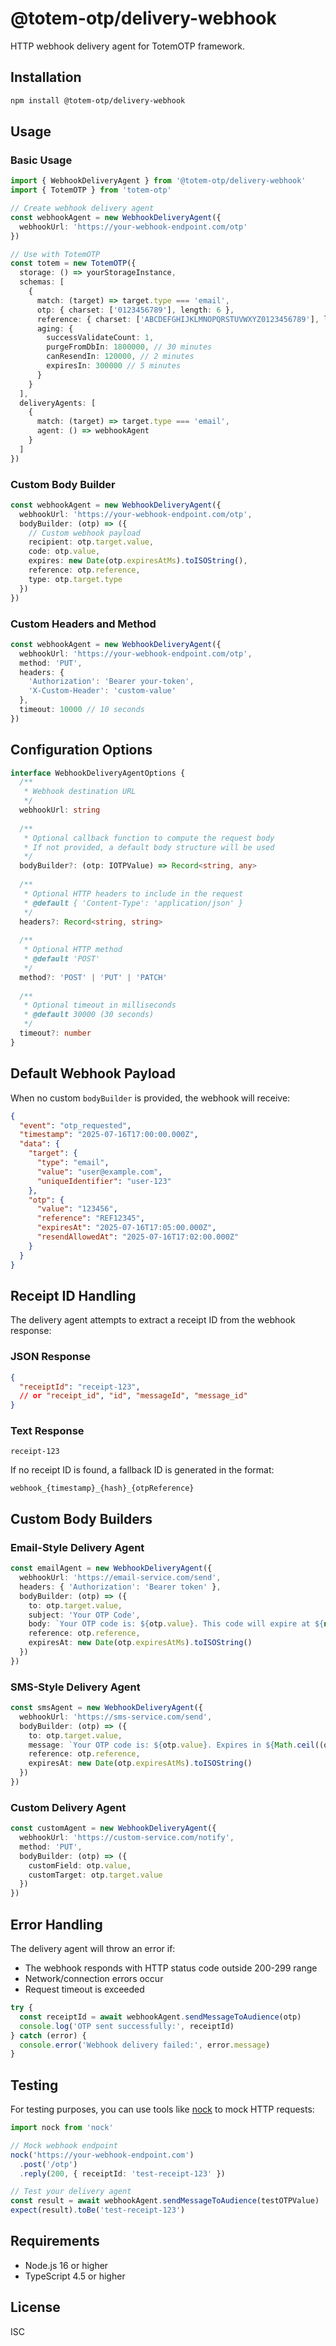 # @totem-otp/delivery-webhook

HTTP webhook delivery agent for TotemOTP framework.

## Installation

```bash
npm install @totem-otp/delivery-webhook
```

## Usage

### Basic Usage

```typescript
import { WebhookDeliveryAgent } from '@totem-otp/delivery-webhook'
import { TotemOTP } from 'totem-otp'

// Create webhook delivery agent
const webhookAgent = new WebhookDeliveryAgent({
  webhookUrl: 'https://your-webhook-endpoint.com/otp'
})

// Use with TotemOTP
const totem = new TotemOTP({
  storage: () => yourStorageInstance,
  schemas: [
    {
      match: (target) => target.type === 'email',
      otp: { charset: ['0123456789'], length: 6 },
      reference: { charset: ['ABCDEFGHIJKLMNOPQRSTUVWXYZ0123456789'], length: 8 },
      aging: {
        successValidateCount: 1,
        purgeFromDbIn: 1800000, // 30 minutes
        canResendIn: 120000, // 2 minutes
        expiresIn: 300000 // 5 minutes
      }
    }
  ],
  deliveryAgents: [
    {
      match: (target) => target.type === 'email',
      agent: () => webhookAgent
    }
  ]
})
```

### Custom Body Builder

```typescript
const webhookAgent = new WebhookDeliveryAgent({
  webhookUrl: 'https://your-webhook-endpoint.com/otp',
  bodyBuilder: (otp) => ({
    // Custom webhook payload
    recipient: otp.target.value,
    code: otp.value,
    expires: new Date(otp.expiresAtMs).toISOString(),
    reference: otp.reference,
    type: otp.target.type
  })
})
```

### Custom Headers and Method

```typescript
const webhookAgent = new WebhookDeliveryAgent({
  webhookUrl: 'https://your-webhook-endpoint.com/otp',
  method: 'PUT',
  headers: {
    'Authorization': 'Bearer your-token',
    'X-Custom-Header': 'custom-value'
  },
  timeout: 10000 // 10 seconds
})
```

## Configuration Options

```typescript
interface WebhookDeliveryAgentOptions {
  /**
   * Webhook destination URL
   */
  webhookUrl: string
  
  /**
   * Optional callback function to compute the request body
   * If not provided, a default body structure will be used
   */
  bodyBuilder?: (otp: IOTPValue) => Record<string, any>
  
  /**
   * Optional HTTP headers to include in the request
   * @default { 'Content-Type': 'application/json' }
   */
  headers?: Record<string, string>
  
  /**
   * Optional HTTP method
   * @default 'POST'
   */
  method?: 'POST' | 'PUT' | 'PATCH'
  
  /**
   * Optional timeout in milliseconds
   * @default 30000 (30 seconds)
   */
  timeout?: number
}
```

## Default Webhook Payload

When no custom `bodyBuilder` is provided, the webhook will receive:

```json
{
  "event": "otp_requested",
  "timestamp": "2025-07-16T17:00:00.000Z",
  "data": {
    "target": {
      "type": "email",
      "value": "user@example.com",
      "uniqueIdentifier": "user-123"
    },
    "otp": {
      "value": "123456",
      "reference": "REF12345",
      "expiresAt": "2025-07-16T17:05:00.000Z",
      "resendAllowedAt": "2025-07-16T17:02:00.000Z"
    }
  }
}
```

## Receipt ID Handling

The delivery agent attempts to extract a receipt ID from the webhook response:

### JSON Response
```json
{
  "receiptId": "receipt-123",
  // or "receipt_id", "id", "messageId", "message_id"
}
```

### Text Response
```
receipt-123
```

If no receipt ID is found, a fallback ID is generated in the format:
```
webhook_{timestamp}_{hash}_{otpReference}
```

## Custom Body Builders

### Email-Style Delivery Agent

```typescript
const emailAgent = new WebhookDeliveryAgent({
  webhookUrl: 'https://email-service.com/send',
  headers: { 'Authorization': 'Bearer token' },
  bodyBuilder: (otp) => ({
    to: otp.target.value,
    subject: 'Your OTP Code',
    body: `Your OTP code is: ${otp.value}. This code will expire at ${new Date(otp.expiresAtMs).toLocaleString()}.`,
    reference: otp.reference,
    expiresAt: new Date(otp.expiresAtMs).toISOString()
  })
})
```

### SMS-Style Delivery Agent

```typescript
const smsAgent = new WebhookDeliveryAgent({
  webhookUrl: 'https://sms-service.com/send',
  bodyBuilder: (otp) => ({
    to: otp.target.value,
    message: `Your OTP code is: ${otp.value}. Expires in ${Math.ceil((otp.expiresAtMs - Date.now()) / 60000)} minutes.`,
    reference: otp.reference,
    expiresAt: new Date(otp.expiresAtMs).toISOString()
  })
})
```

### Custom Delivery Agent

```typescript
const customAgent = new WebhookDeliveryAgent({
  webhookUrl: 'https://custom-service.com/notify',
  method: 'PUT',
  bodyBuilder: (otp) => ({
    customField: otp.value,
    customTarget: otp.target.value
  })
})
```

## Error Handling

The delivery agent will throw an error if:
- The webhook responds with HTTP status code outside 200-299 range
- Network/connection errors occur
- Request timeout is exceeded

```typescript
try {
  const receiptId = await webhookAgent.sendMessageToAudience(otp)
  console.log('OTP sent successfully:', receiptId)
} catch (error) {
  console.error('Webhook delivery failed:', error.message)
}
```

## Testing

For testing purposes, you can use tools like [nock](https://github.com/nock/nock) to mock HTTP requests:

```typescript
import nock from 'nock'

// Mock webhook endpoint
nock('https://your-webhook-endpoint.com')
  .post('/otp')
  .reply(200, { receiptId: 'test-receipt-123' })

// Test your delivery agent
const result = await webhookAgent.sendMessageToAudience(testOTPValue)
expect(result).toBe('test-receipt-123')
```

## Requirements

- Node.js 16 or higher
- TypeScript 4.5 or higher

## License

ISC